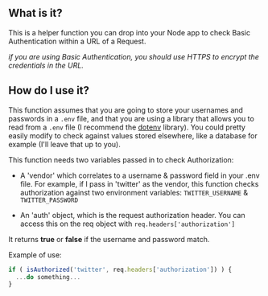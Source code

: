## What is it?
This is a helper function you can drop into your Node app to check Basic Authentication within a URL of a Request. 

  *if you are using Basic Authentication, you should use HTTPS to encrypt the credentials in the URL.*

## How do I use it?
This function assumes that you are going to store your usernames and passwords in a `.env` file, and that you are using a library that allows you to read from a `.env` file (I recommend the [dotenv](https://github.com/motdotla/dotenv) library). You could pretty easily modify to check against values stored elsewhere, like a database for example (I'll leave that up to you).

This function needs two variables passed in to check Authorization:

* A 'vendor' which correlates to a username & password field in your .env file. 
For example, if I pass in 'twitter' as the vendor, this function checks authorization against two environment variables: `TWITTER_USERNAME` & `TWITTER_PASSWORD`

* An 'auth' object, which is the request authorization header. You can access this on the req object with `req.headers['authorization']`


It returns **true** or **false** if the username and password match.

Example of use:
```js
if ( isAuthorized('twitter', req.headers['authorization']) ) {
  ...do something... 
}
```

